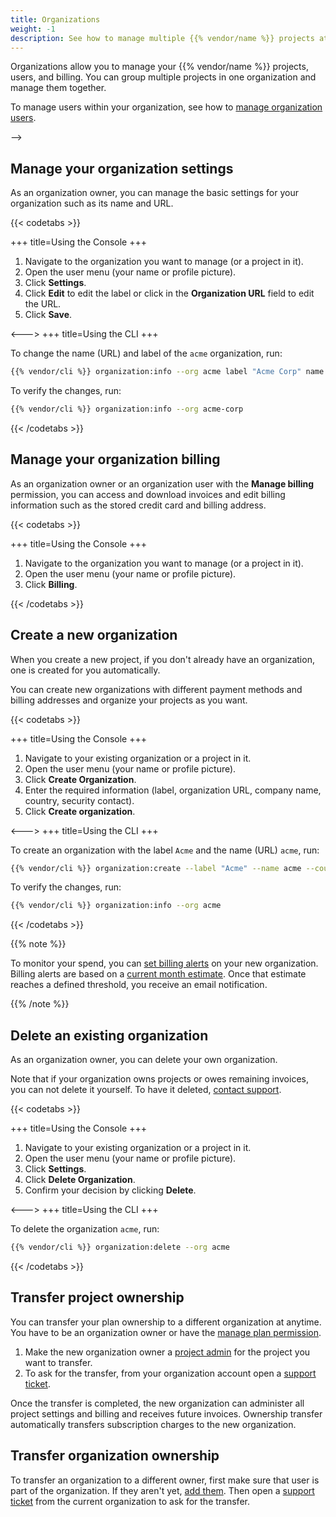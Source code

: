 ```yaml
---
title: Organizations
weight: -1
description: See how to manage multiple {{% vendor/name %}} projects at once through organizations.
---
```


Organizations allow you to manage your {{% vendor/name %}} projects, users, and billing.
You can group multiple projects in one organization and manage them together.

To manage users within your organization, see how to [manage organization users](./users.md#manage-organization-users).

<!-- {{% version/specific %}} -->

<!-- To manage users within your organization, see how to [manage organization users](./users.md#manage-organization-users). -->

<!-- <---> -->

<!-- To manage users within your organization, you have two options: -->

<!--  -->

<!-- 1. [Managing users](./users.md#manage-organization-users) at an organization-wide or per-project basis - that is, individually. -->

<!-- 1. [Managing users as a part of a team](/administration/teams.md). -->

<!-- {{% /version/specific %}} -->

## Manage your organization settings

As an organization owner, you can manage the basic settings for your organization such as its name and URL.

{{< codetabs >}}

\+++
title=Using the Console
\+++

1.  Navigate to the organization you want to manage (or a project in it).
2.  Open the user menu (your name or profile picture).
3.  Click **Settings**.
4.  Click **Edit** to edit the label or click in the **Organization URL** field to edit the URL.
5.  Click **Save**.

<--->
\+++
title=Using the CLI
\+++

To change the name (URL) and label of the `acme` organization, run:

```bash
{{% vendor/cli %}} organization:info --org acme label "Acme Corp" name acme-corp
```

To verify the changes, run:

```bash
{{% vendor/cli %}} organization:info --org acme-corp
```

{{< /codetabs >}}

## Manage your organization billing

As an organization owner or an organization user with the **Manage billing** permission,
you can access and download invoices and edit billing information such as the stored credit card and billing address.

{{< codetabs >}}

\+++
title=Using the Console
\+++

1.  Navigate to the organization you want to manage (or a project in it).
2.  Open the user menu (your name or profile picture).
3.  Click **Billing**.

{{< /codetabs >}}

## Create a new organization

When you create a new project, if you don't already have an organization, one is created for you automatically.

You can create new organizations with different payment methods and billing addresses
and organize your projects as you want.

{{< codetabs >}}

\+++
title=Using the Console
\+++

1.  Navigate to your existing organization or a project in it.
2.  Open the user menu (your name or profile picture).
3.  Click **Create Organization**.
4.  Enter the required information (label, organization URL, company name, country, security contact).
5.  Click **Create organization**.

<--->
\+++
title=Using the CLI
\+++

To create an organization with the label `Acme` and the name (URL) `acme`, run:

```bash
{{% vendor/cli %}} organization:create --label "Acme" --name acme --country "United States"
```

To verify the changes, run:

```bash
{{% vendor/cli %}} organization:info --org acme
```

{{< /codetabs >}}

{{% note %}}

To monitor your spend, you can [set billing alerts](/administration/billing/monitor-billing.html#manage-billing-alerts) on your new organization.
Billing alerts are based on a [current month estimate](/administration/billing/monitor-billing.html#current-month-estimate).
Once that estimate reaches a defined threshold, you receive an email notification.

{{% /note %}}

## Delete an existing organization

As an organization owner, you can delete your own organization.

Note that if your organization owns projects or owes remaining invoices, you can not delete it yourself.
To have it deleted, [contact support](/learn/overview/get-support.md).

{{< codetabs >}}

\+++
title=Using the Console
\+++

1.  Navigate to your existing organization or a project in it.
2.  Open the user menu (your name or profile picture).
3.  Click **Settings**.
4.  Click **Delete Organization**.
5.  Confirm your decision by clicking **Delete**.

<--->
\+++
title=Using the CLI
\+++

To delete the organization `acme`, run:

```bash
{{% vendor/cli %}} organization:delete --org acme
```

{{< /codetabs >}}

## Transfer project ownership

You can transfer your plan ownership to a different organization at anytime.
You have to be an organization owner or have the [manage plan permission](./users.md#organization-permissions).

1.  Make the new organization owner a [project admin](./users.md#)
    for the project you want to transfer.
2.  To ask for the transfer, from your organization account open a [support ticket](/learn/overview/get-support).

Once the transfer is completed, the new organization can administer all project settings and billing and receives future invoices.
Ownership transfer automatically transfers subscription charges to the new organization.

## Transfer organization ownership

To transfer an organization to a different owner, first make sure that user is part of the organization.
If they aren't yet, [add them](./users.md#add-a-user-to-an-organization).
Then open a [support ticket](/learn/overview/get-support) from the current organization to ask for the transfer.
